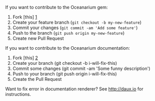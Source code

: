If you want to contribute to the Oceanarium gem:

1. Fork [this] [1]
2. Create your feature branch (`git checkout -b my-new-feature`)
3. Commit your changes (`git commit -am 'Add some feature'`)
4. Push to the branch (`git push origin my-new-feature`)
5. Create new Pull Request

If you want to contribute to the Oceanarium documentation:

1. Fork [this] [2]
2. Create your branch (git checkout -b i-will-fix-this)
3. Commit some changes (git commit -am 'Some funny description')
4. Push to your branch (git push origin i-will-fix-this)
5. Create the Pull Request

Want to fix error in documentation renderer? See http://daux.io for instructions.

  [1]: http://github.com/fat0troll/oceanarium/        "Oceanarium"
  [2]: http://github.com/fat0troll/oceanarium-docs/   "Oceanarium Documentation"
